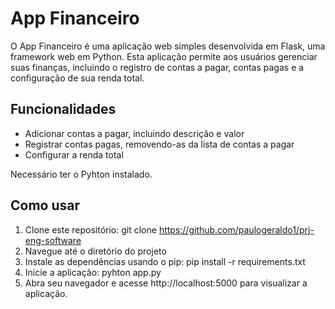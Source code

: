 # App Financeiro

O App Financeiro é uma aplicação web simples desenvolvida em Flask, uma framework web em Python. 
Esta aplicação permite aos usuários gerenciar suas finanças, incluindo o registro de contas a pagar, contas pagas e a configuração de sua renda total.

## Funcionalidades

- Adicionar contas a pagar, incluindo descrição e valor
- Registrar contas pagas, removendo-as da lista de contas a pagar
- Configurar a renda total

Necessário ter o Pyhton instalado.
## Como usar
1. Clone este repositório:
  git clone https://github.com/paulogeraldo1/prj-eng-software
2. Navegue até o diretório do projeto
3. Instale as dependências usando o pip:
  pip install -r requirements.txt
4. Inicie a aplicação:
  pyhton app.py
5. Abra seu navegador e acesse http://localhost:5000 para visualizar a aplicação.

